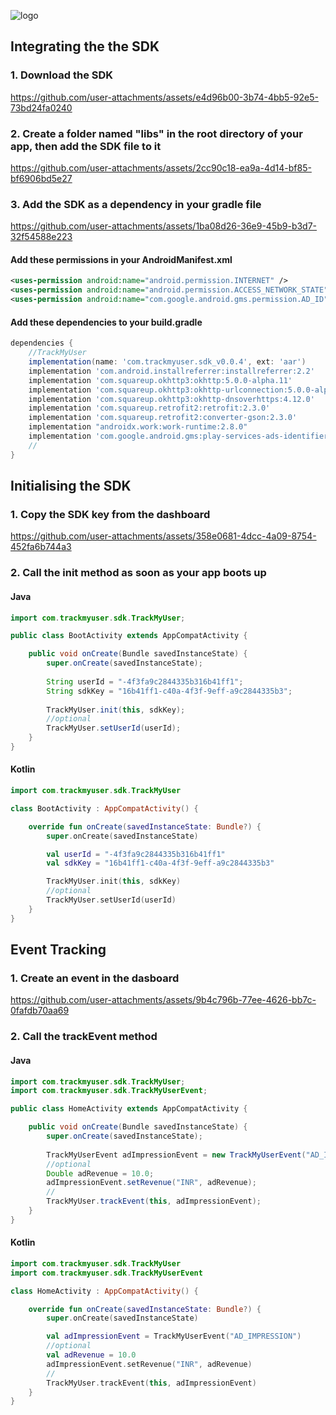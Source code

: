 ![logo](https://github.com/user-attachments/assets/0d41b803-968a-41a8-809a-0dd3d91ec489)

## Integrating the the SDK

### 1. Download the SDK

https://github.com/user-attachments/assets/e4d96b00-3b74-4bb5-92e5-73bd24fa0240

### 2. Create a folder named "libs" in the root directory of your app, then add the SDK file to it

https://github.com/user-attachments/assets/2cc90c18-ea9a-4d14-bf85-bf6906bd5e27

### 3. Add the SDK as a dependency in your gradle file

https://github.com/user-attachments/assets/1ba08d26-36e9-45b9-b3d7-32f54588e223

#### Add these permissions in your AndroidManifest.xml

```xml
<uses-permission android:name="android.permission.INTERNET" />
<uses-permission android:name="android.permission.ACCESS_NETWORK_STATE" />
<uses-permission android:name="com.google.android.gms.permission.AD_ID"/>
```
#### Add these dependencies to your build.gradle

```gradle
dependencies {
    //TrackMyUser
    implementation(name: 'com.trackmyuser.sdk_v0.0.4', ext: 'aar')
    implementation 'com.android.installreferrer:installreferrer:2.2'
    implementation 'com.squareup.okhttp3:okhttp:5.0.0-alpha.11'
    implementation 'com.squareup.okhttp3:okhttp-urlconnection:5.0.0-alpha.11'
    implementation 'com.squareup.okhttp3:okhttp-dnsoverhttps:4.12.0'
    implementation 'com.squareup.retrofit2:retrofit:2.3.0'
    implementation 'com.squareup.retrofit2:converter-gson:2.3.0'
    implementation "androidx.work:work-runtime:2.8.0"
    implementation 'com.google.android.gms:play-services-ads-identifier:18.0.1'
    //
}
```

## Initialising the SDK

### 1. Copy the SDK key from the dashboard

https://github.com/user-attachments/assets/358e0681-4dcc-4a09-8754-452fa6b744a3

### 2. Call the init method as soon as your app boots up

#### Java

```java
import com.trackmyuser.sdk.TrackMyUser;

public class BootActivity extends AppCompatActivity {

    public void onCreate(Bundle savedInstanceState) {
        super.onCreate(savedInstanceState);
        
        String userId = "-4f3fa9c2844335b316b41ff1";
        String sdkKey = "16b41ff1-c40a-4f3f-9eff-a9c2844335b3";
        
        TrackMyUser.init(this, sdkKey);
        //optional
        TrackMyUser.setUserId(userId);
    }
}
```

#### Kotlin

```kotlin
import com.trackmyuser.sdk.TrackMyUser

class BootActivity : AppCompatActivity() {

    override fun onCreate(savedInstanceState: Bundle?) {
        super.onCreate(savedInstanceState)

        val userId = "-4f3fa9c2844335b316b41ff1"
        val sdkKey = "16b41ff1-c40a-4f3f-9eff-a9c2844335b3"

        TrackMyUser.init(this, sdkKey)
        //optional
        TrackMyUser.setUserId(userId)
    }
}
```

## Event Tracking

### 1. Create an event in the dasboard

https://github.com/user-attachments/assets/9b4c796b-77ee-4626-bb7c-0fafdb70aa69

### 2. Call the trackEvent method

#### Java

```java
import com.trackmyuser.sdk.TrackMyUser;
import com.trackmyuser.sdk.TrackMyUserEvent;

public class HomeActivity extends AppCompatActivity {

    public void onCreate(Bundle savedInstanceState) {
        super.onCreate(savedInstanceState);
        
        TrackMyUserEvent adImpressionEvent = new TrackMyUserEvent("AD_IMPRESSION");
        //optional
        Double adRevenue = 10.0;
        adImpressionEvent.setRevenue("INR", adRevenue);
        //
        TrackMyUser.trackEvent(this, adImpressionEvent);
    }
}
```

#### Kotlin

```kotlin
import com.trackmyuser.sdk.TrackMyUser
import com.trackmyuser.sdk.TrackMyUserEvent

class HomeActivity : AppCompatActivity() {

    override fun onCreate(savedInstanceState: Bundle?) {
        super.onCreate(savedInstanceState)

        val adImpressionEvent = TrackMyUserEvent("AD_IMPRESSION")
        //optional
        val adRevenue = 10.0
        adImpressionEvent.setRevenue("INR", adRevenue)
        //
        TrackMyUser.trackEvent(this, adImpressionEvent)
    }
}
```
